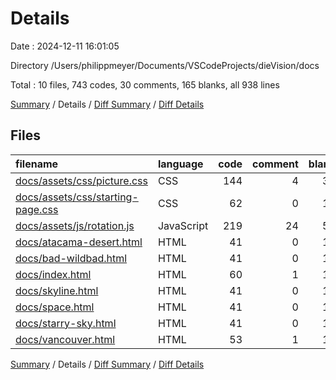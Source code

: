 # Details

Date : 2024-12-11 16:01:05

Directory /Users/philippmeyer/Documents/VSCodeProjects/dieVision/docs

Total : 10 files,  743 codes, 30 comments, 165 blanks, all 938 lines

[Summary](results.md) / Details / [Diff Summary](diff.md) / [Diff Details](diff-details.md)

## Files
| filename | language | code | comment | blank | total |
| :--- | :--- | ---: | ---: | ---: | ---: |
| [docs/assets/css/picture.css](/docs/assets/css/picture.css) | CSS | 144 | 4 | 31 | 179 |
| [docs/assets/css/starting-page.css](/docs/assets/css/starting-page.css) | CSS | 62 | 0 | 10 | 72 |
| [docs/assets/js/rotation.js](/docs/assets/js/rotation.js) | JavaScript | 219 | 24 | 52 | 295 |
| [docs/atacama-desert.html](/docs/atacama-desert.html) | HTML | 41 | 0 | 10 | 51 |
| [docs/bad-wildbad.html](/docs/bad-wildbad.html) | HTML | 41 | 0 | 10 | 51 |
| [docs/index.html](/docs/index.html) | HTML | 60 | 1 | 11 | 72 |
| [docs/skyline.html](/docs/skyline.html) | HTML | 41 | 0 | 10 | 51 |
| [docs/space.html](/docs/space.html) | HTML | 41 | 0 | 10 | 51 |
| [docs/starry-sky.html](/docs/starry-sky.html) | HTML | 41 | 0 | 10 | 51 |
| [docs/vancouver.html](/docs/vancouver.html) | HTML | 53 | 1 | 11 | 65 |

[Summary](results.md) / Details / [Diff Summary](diff.md) / [Diff Details](diff-details.md)